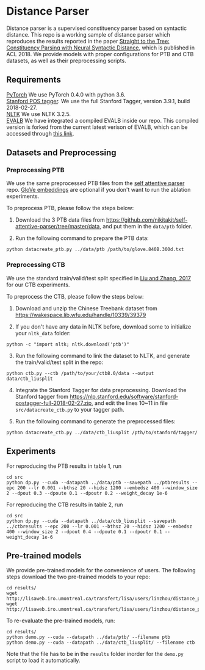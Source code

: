 # Distance Parser
Distance parser is a supervised constituency parser based on syntactic distance. 
This repo is a working sample of distance parser which reproduces the results reported in the paper 
[Straight to the Tree: Constituency Parsing with Neural Syntactic Distance](https://arxiv.org/abs/1806.04168), 
which is published in ACL 2018. We provide models with proper configurations for PTB and CTB datasets, as well as their preprocessing scripts.

## Requirements
[PyTorch](https://pytorch.org/) We use PyTorch 0.4.0 with python 3.6.   
[Stanford POS tagger](https://nlp.stanford.edu/software/stanford-postagger-full-2018-02-27.zip). We use the full Stanford Tagger, version 3.9.1, build 2018-02-27.   
[NLTK](http://www.nltk.org/) We use NLTK 3.2.5.  
[EVALB](https://nlp.cs.nyu.edu/evalb/) We have integrated a compiled EVALB inside our repo. This compiled version is forked from the current latest verison of EVALB, which can be accessed through [this link](https://nlp.cs.nyu.edu/evalb/EVALB.tgz).  

## Datasets and Preprocessing

### Preprocessing PTB
We use the same preprocessed PTB files from the [self attentive parser](https://github.com/nikitakit/self-attentive-parser) repo. [GloVe embeddings](https://nlp.stanford.edu/projects/glove/) are optional if you don't want to run the ablation experiments.

To preprocess PTB, please follow the steps below:

1. Download the 3 PTB data files from https://github.com/nikitakit/self-attentive-parser/tree/master/data, and put them in the `data/ptb` folder.

2. Run the following command to prepare the PTB data:
```
python datacreate_ptb.py ../data/ptb /path/to/glove.840B.300d.txt
```

### Preprocessing CTB
We use the standard train/valid/test split specified in [Liu and Zhang, 2017](https://arxiv.org/pdf/1707.05000.pdf) for our CTB experiments.

To preprocess the CTB, please follow the steps below:

1. Download and unzip the Chinese Treebank dataset from https://wakespace.lib.wfu.edu/handle/10339/39379

2. If you don't have any data in NLTK before, download some to initialize your `nltk_data` folder:
```
python -c "import nltk; nltk.download('ptb')"
``` 

3. Run the following command to link the dataset to NLTK, and generate the train/valid/test split in the repo:
```
python ctb.py --ctb /path/to/your/ctb8.0/data --output data/ctb_liusplit
```

4. Integrate the Stanford Tagger for data preprocessing. Download the Stanford tagger from https://nlp.stanford.edu/software/stanford-postagger-full-2018-02-27.zip, and edit the lines 10~11 in file `src/datacreate_ctb.py` to your tagger path.

5. Run the following command to generate the preprocessed files:
```
python datacreate_ctb.py ../data/ctb_liusplit /pth/to/stanford/tagger/
```

## Experiments
For reproducing the PTB results in table 1, run 
```
cd src
python dp.py --cuda --datapath ../data/ptb --savepath ../ptbresults --epc 200 --lr 0.001 --bthsz 20 --hidsz 1200 --embedsz 400 --window_size 2 --dpout 0.3 --dpoute 0.1 --dpoutr 0.2 --weight_decay 1e-6
```

For reproducing the CTB results in table 2, run 
```
cd src
python dp.py --cuda --datapath ../data/ctb_liusplit --savepath ../ctbresults --epc 200 --lr 0.001 --bthsz 20 --hidsz 1200 --embedsz 400 --window_size 2 --dpout 0.4 --dpoute 0.1 --dpoutr 0.1 --weight_decay 1e-6
```

## Pre-trained models
We provide pre-trained models for the convenience of users. The following steps download the two pre-trained models to your repo:
```
cd results/
wget http://lisaweb.iro.umontreal.ca/transfert/lisa/users/linzhou/distance_parser_pretrained_model/ctb.th
wget http://lisaweb.iro.umontreal.ca/transfert/lisa/users/linzhou/distance_parser_pretrained_model/ptb.th
```
To re-evaluate the pre-trained models, run:
```
cd results/
python demo.py --cuda --datapath ../data/ptb/ --filename ptb
python demo.py --cuda --datapath ../data/ctb_liusplit/ --filename ctb
```
Note that the file has to be in the `results` folder inorder for the `demo.py` script to load it automatically.
